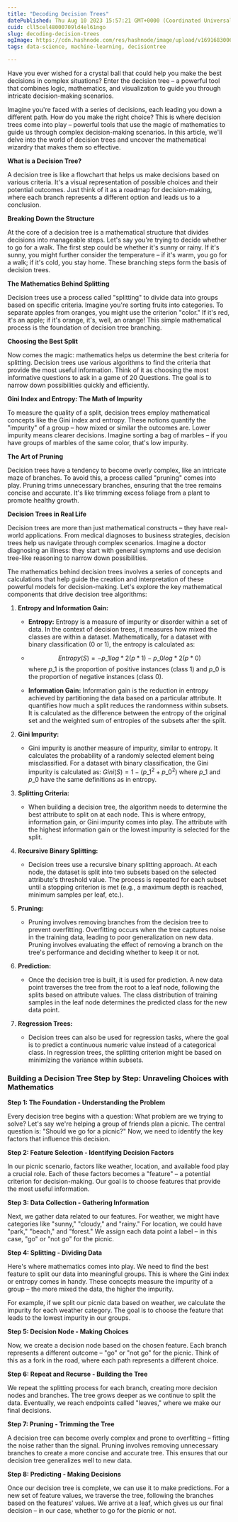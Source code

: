 ```yaml
---
title: "Decoding Decision Trees"
datePublished: Thu Aug 10 2023 15:57:21 GMT+0000 (Coordinated Universal Time)
cuid: cll5cel48000709ld4el61ngo
slug: decoding-decision-trees
ogImage: https://cdn.hashnode.com/res/hashnode/image/upload/v1691683006942/5ddc4f85-82cd-491c-8e31-861fe9ac65d8.jpeg
tags: data-science, machine-learning, decisiontree

---
```


Have you ever wished for a crystal ball that could help you make the best decisions in complex situations? Enter the decision tree – a powerful tool that combines logic, mathematics, and visualization to guide you through intricate decision-making scenarios.

Imagine you're faced with a series of decisions, each leading you down a different path. How do you make the right choice? This is where decision trees come into play – powerful tools that use the magic of mathematics to guide us through complex decision-making scenarios. In this article, we'll delve into the world of decision trees and uncover the mathematical wizardry that makes them so effective.

**What is a Decision Tree?**

A decision tree is like a flowchart that helps us make decisions based on various criteria. It's a visual representation of possible choices and their potential outcomes. Just think of it as a roadmap for decision-making, where each branch represents a different option and leads us to a conclusion.

**Breaking Down the Structure**

At the core of a decision tree is a mathematical structure that divides decisions into manageable steps. Let's say you're trying to decide whether to go for a walk. The first step could be whether it's sunny or rainy. If it's sunny, you might further consider the temperature – if it's warm, you go for a walk; if it's cold, you stay home. These branching steps form the basis of decision trees.

**The Mathematics Behind Splitting**

Decision trees use a process called "splitting" to divide data into groups based on specific criteria. Imagine you're sorting fruits into categories. To separate apples from oranges, you might use the criterion "color." If it's red, it's an apple; if it's orange, it's, well, an orange! This simple mathematical process is the foundation of decision tree branching.

**Choosing the Best Split**

Now comes the magic: mathematics helps us determine the best criteria for splitting. Decision trees use various algorithms to find the criteria that provide the most useful information. Think of it as choosing the most informative questions to ask in a game of 20 Questions. The goal is to narrow down possibilities quickly and efficiently.

**Gini Index and Entropy: The Math of Impurity**

To measure the quality of a split, decision trees employ mathematical concepts like the Gini index and entropy. These notions quantify the "impurity" of a group – how mixed or similar the outcomes are. Lower impurity means clearer decisions. Imagine sorting a bag of marbles – if you have groups of marbles of the same color, that's low impurity.

**The Art of Pruning**

Decision trees have a tendency to become overly complex, like an intricate maze of branches. To avoid this, a process called "pruning" comes into play. Pruning trims unnecessary branches, ensuring that the tree remains concise and accurate. It's like trimming excess foliage from a plant to promote healthy growth.

**Decision Trees in Real Life**

Decision trees are more than just mathematical constructs – they have real-world applications. From medical diagnoses to business strategies, decision trees help us navigate through complex scenarios. Imagine a doctor diagnosing an illness: they start with general symptoms and use decision tree-like reasoning to narrow down possibilities.

The mathematics behind decision trees involves a series of concepts and calculations that help guide the creation and interpretation of these powerful models for decision-making. Let's explore the key mathematical components that drive decision tree algorithms:

1. **Entropy and Information Gain:**
    
    * **Entropy:** Entropy is a measure of impurity or disorder within a set of data. In the context of decision trees, it measures how mixed the classes are within a dataset. Mathematically, for a dataset with binary classification (0 or 1), the entropy is calculated as:
        
    * $$Entropy(S) = −p\_1 log *{2}(p*1) - p\_0 log *{2}(p*0)$$ where $p\_1$​ is the proportion of positive instances (class 1) and $p\_0$​ is the proportion of negative instances (class 0).
        
    * **Information Gain:** Information gain is the reduction in entropy achieved by partitioning the data based on a particular attribute. It quantifies how much a split reduces the randomness within subsets. It is calculated as the difference between the entropy of the original set and the weighted sum of entropies of the subsets after the split.
        
2. **Gini Impurity:**
    
    * Gini impurity is another measure of impurity, similar to entropy. It calculates the probability of a randomly selected element being misclassified. For a dataset with binary classification, the Gini impurity is calculated as: $Gini(S) = 1 - (p\_1 ^2 + p\_0 ^2 )$ where $p\_1$​ and $p\_0$ have the same definitions as in entropy.
        
3. **Splitting Criteria:**
    
    * When building a decision tree, the algorithm needs to determine the best attribute to split on at each node. This is where entropy, information gain, or Gini impurity comes into play. The attribute with the highest information gain or the lowest impurity is selected for the split.
        
4. **Recursive Binary Splitting:**
    
    * Decision trees use a recursive binary splitting approach. At each node, the dataset is split into two subsets based on the selected attribute's threshold value. The process is repeated for each subset until a stopping criterion is met (e.g., a maximum depth is reached, minimum samples per leaf, etc.).
        
5. **Pruning:**
    
    * Pruning involves removing branches from the decision tree to prevent overfitting. Overfitting occurs when the tree captures noise in the training data, leading to poor generalization on new data. Pruning involves evaluating the effect of removing a branch on the tree's performance and deciding whether to keep it or not.
        
6. **Prediction:**
    
    * Once the decision tree is built, it is used for prediction. A new data point traverses the tree from the root to a leaf node, following the splits based on attribute values. The class distribution of training samples in the leaf node determines the predicted class for the new data point.
        
7. **Regression Trees:**
    
    * Decision trees can also be used for regression tasks, where the goal is to predict a continuous numeric value instead of a categorical class. In regression trees, the splitting criterion might be based on minimizing the variance within subsets.
        

### Building a Decision Tree Step by Step: Unraveling Choices with Mathematics

**Step 1: The Foundation - Understanding the Problem**

Every decision tree begins with a question: What problem are we trying to solve? Let's say we're helping a group of friends plan a picnic. The central question is: "Should we go for a picnic?" Now, we need to identify the key factors that influence this decision.

**Step 2: Feature Selection - Identifying Decision Factors**

In our picnic scenario, factors like weather, location, and available food play a crucial role. Each of these factors becomes a "feature" – a potential criterion for decision-making. Our goal is to choose features that provide the most useful information.

**Step 3: Data Collection - Gathering Information**

Next, we gather data related to our features. For weather, we might have categories like "sunny," "cloudy," and "rainy." For location, we could have "park," "beach," and "forest." We assign each data point a label – in this case, "go" or "not go" for the picnic.

**Step 4: Splitting - Dividing Data**

Here's where mathematics comes into play. We need to find the best feature to split our data into meaningful groups. This is where the Gini index or entropy comes in handy. These concepts measure the impurity of a group – the more mixed the data, the higher the impurity.

For example, if we split our picnic data based on weather, we calculate the impurity for each weather category. The goal is to choose the feature that leads to the lowest impurity in our groups.

**Step 5: Decision Node - Making Choices**

Now, we create a decision node based on the chosen feature. Each branch represents a different outcome – "go" or "not go" for the picnic. Think of this as a fork in the road, where each path represents a different choice.

**Step 6: Repeat and Recurse - Building the Tree**

We repeat the splitting process for each branch, creating more decision nodes and branches. The tree grows deeper as we continue to split the data. Eventually, we reach endpoints called "leaves," where we make our final decisions.

**Step 7: Pruning - Trimming the Tree**

A decision tree can become overly complex and prone to overfitting – fitting the noise rather than the signal. Pruning involves removing unnecessary branches to create a more concise and accurate tree. This ensures that our decision tree generalizes well to new data.

**Step 8: Predicting - Making Decisions**

Once our decision tree is complete, we can use it to make predictions. For a new set of feature values, we traverse the tree, following the branches based on the features' values. We arrive at a leaf, which gives us our final decision – in our case, whether to go for the picnic or not.